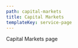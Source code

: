 ```yaml
---
path: capital-markets
title: Capital Markets
templateKey: service-page
---
```


Capital Markets page
